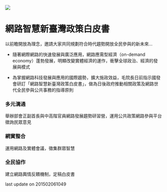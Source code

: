 ![](web-01.jpg)

# 網路智慧新臺灣政策白皮書
以前瞻開放為理念，邀請大家共同規劃符合時代趨勢開放全民參與的新未來...

* 隨著網際網路的快速發展與廣泛應用，網路應需型經濟（on-demand economy）蓬勃發展，明顯改變實體經濟的運作，衝擊全球政治、經濟的發展與模式

* 為掌握網路科技發展與應用的國際趨勢，擴大施政效益，毛院長日前指示國發會研訂「網路智慧新臺灣政策白皮書」，做為日後政府推動相關政策及網路世代全民參與公共事務的指導原則

### 多元溝通 
舉辦部會正副首長與中高階官員網路發展趨勢研習營，運用公共政策網路參與平台徵詢民眾意見

### 網實整合
運用網路及實體會議，徵集群眾智慧

### 全民協作
建立網路輿情反饋機制，定稿白皮書

last update on 201502061049



